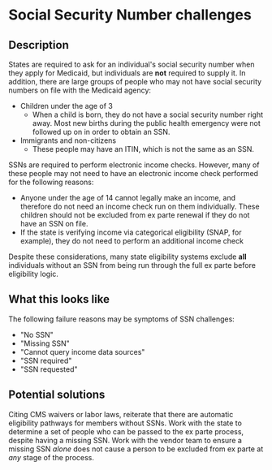 # Social Security Number challenges

## Description

States are required to ask for an individual's social security number when they apply for Medicaid, but individuals are **not** required to supply it. In addition, there are large groups of people who may not have social security numbers on file with the Medicaid agency:
  - Children under the age of 3
    - When a child is born, they do not have a social security number right away. Most new births during the public health emergency were not followed up on in order to obtain an SSN.
  - Immigrants and non-citizens
    - These people may have an ITIN, which is not the same as an SSN.

SSNs are required to perform electronic income checks. However, many of these people may not need to have an electronic income check performed for the following reasons:
  - Anyone under the age of 14 cannot legally make an income, and therefore do not need an income check run on them individually. These children should not be excluded from ex parte renewal if they do not have an SSN on file.
  - If the state is verifying income via categorical eligibility (SNAP, for example), they do not need to perform an additional income check

Despite these considerations, many state eligibility systems exclude **all** individuals without an SSN from being run through the full ex parte before eligibility logic. 

## What this looks like

The following failure reasons may be symptoms of SSN challenges:
  - "No SSN"
  - "Missing SSN"
  - "Cannot query income data sources"
  - "SSN required"
  - "SSN requested"

## Potential solutions

Citing CMS waivers or labor laws, reiterate that there are automatic eligibility pathways for members without SSNs. Work with the state to determine a set of people who can be passed to the ex parte process, despite having a missing SSN. Work with the vendor team to ensure a missing SSN _alone_ does not cause a person to be excluded from ex parte at _any_ stage of the process. 
